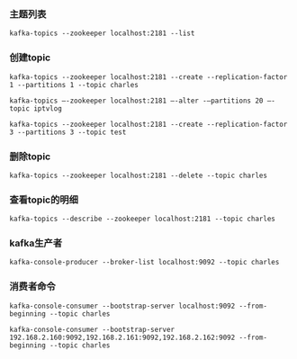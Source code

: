 ### 主题列表
```
kafka-topics --zookeeper localhost:2181 --list
```

### 创建topic
```
kafka-topics --zookeeper localhost:2181 --create --replication-factor 1 --partitions 1 --topic charles
```
```
kafka-topics –-zookeeper localhost:2181 –-alter -–partitions 20 –-topic iptvlog
```
```
kafka-topics --zookeeper localhost:2181 --create --replication-factor 3 --partitions 3 --topic test
```

### 删除topic
```
kafka-topics --zookeeper localhost:2181 --delete --topic charles
```

### 查看topic的明细
```
kafka-topics --describe --zookeeper localhost:2181 --topic charles
```

### kafka生产者
```
kafka-console-producer --broker-list localhost:9092 --topic charles
```

### 消费者命令
```
kafka-console-consumer --bootstrap-server localhost:9092 --from-beginning --topic charles
```
```
kafka-console-consumer --bootstrap-server 192.168.2.160:9092,192.168.2.161:9092,192.168.2.162:9092 --from-beginning --topic charles
```


